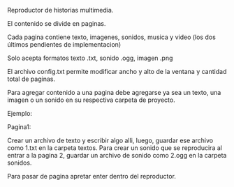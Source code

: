 Reproductor de historias multimedia.

El contenido se divide en paginas.

Cada pagina contiene texto, imagenes, sonidos, musica y video (los dos últimos pendientes de implementacion)

Solo acepta formatos texto .txt, sonido .ogg, imagen .png

El archivo config.txt permite modificar ancho y alto de la ventana y cantidad total de paginas.

Para agregar contenido a una pagina debe agregarse ya sea un texto, una imagen o un sonido en su respectiva carpeta de proyecto.

Ejemplo:

Pagina1:

Crear un archivo de texto y escribir algo alli, luego, guardar ese archivo como 1.txt en la carpeta textos.
Para crear un sonido que se reproducira al entrar a la pagina 2, guardar un archivo de sonido como 2.ogg en la carpeta sonidos.


Para pasar de pagina apretar enter dentro del reproductor.
